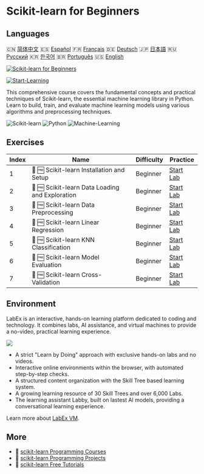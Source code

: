 # Scikit-learn for Beginners

## Languages

🇨🇳 [简体中文](README_zh.md) 🇪🇸 [Español](README_es.md) 🇫🇷 [Français](README_fr.md) 🇩🇪 [Deutsch](README_de.md) 🇯🇵 [日本語](README_ja.md) 🇷🇺 [Русский](README_ru.md) 🇰🇷 [한국어](README_ko.md) 🇧🇷 [Português](README_pt.md) 🇺🇸 [English](README.md) 

[![Scikit-learn for Beginners](https://cover-creator.labex.io/scikit-learn-for-beginners.png)](https://labex.io/courses/scikit-learn-for-beginners)

[![Start-Learning](https://img.shields.io/badge/Start-Learning-whitesmoke?style=for-the-badge)](https://labex.io/courses/scikit-learn-for-beginners)

This comprehensive course covers the fundamental concepts and practical techniques of Scikit-learn, the essential machine learning library in Python. Learn to build, train, and evaluate machine learning models using various algorithms and preprocessing techniques.

![Scikit-learn](https://img.shields.io/badge/Scikit-learn-whitesmoke?style=for-the-badge&logo=scikit-learn)
![Python](https://img.shields.io/badge/Python-whitesmoke?style=for-the-badge&logo=python)
![Machine-Learning](https://img.shields.io/badge/Machine-Learning-whitesmoke?style=for-the-badge&logo=machine-learning)


## Exercises

|   Index | Name                                            | Difficulty   | Practice                                                                                                                    |
|---------|-------------------------------------------------|--------------|-----------------------------------------------------------------------------------------------------------------------------|
|       1 | 📖 🆓 Scikit-learn Installation and Setup       | Beginner     | <a target='_blank' href='https://labex.io/tutorials/sklearn-scikit-learn-installation-and-setup-596490'>Start Lab</a>       |
|       2 | 📖 🆓 Scikit-learn Data Loading and Exploration | Beginner     | <a target='_blank' href='https://labex.io/tutorials/sklearn-scikit-learn-data-loading-and-exploration-596488'>Start Lab</a> |
|       3 | 📖 🆓 Scikit-learn Data Preprocessing           | Beginner     | <a target='_blank' href='https://labex.io/tutorials/sklearn-scikit-learn-data-preprocessing-596489'>Start Lab</a>           |
|       4 | 📖 🆓 Scikit-learn Linear Regression            | Beginner     | <a target='_blank' href='https://labex.io/tutorials/sklearn-scikit-learn-linear-regression-596492'>Start Lab</a>            |
|       5 | 📖 🆓 Scikit-learn KNN Classification           | Beginner     | <a target='_blank' href='https://labex.io/tutorials/sklearn-scikit-learn-knn-classification-596491'>Start Lab</a>           |
|       6 | 📖 🆓 Scikit-learn Model Evaluation             | Beginner     | <a target='_blank' href='https://labex.io/tutorials/sklearn-scikit-learn-model-evaluation-596493'>Start Lab</a>             |
|       7 | 📖 🆓 Scikit-learn Cross-Validation             | Beginner     | <a target='_blank' href='https://labex.io/tutorials/sklearn-scikit-learn-cross-validation-596487'>Start Lab</a>             |

## Environment

LabEx is an interactive, hands-on learning platform dedicated to coding and technology. It combines labs, AI assistance, and virtual machines to provide a no-video, practical learning experience.

![](https://tutorial-screenshot.getvm.io/images/vm-1725247253.png)

- A strict "Learn by Doing" approach with exclusive hands-on labs and no videos.
- Interactive online environments within the browser, with automated step-by-step checks.
- A structured content organization with the Skill Tree based learning system.
- A growing learning resource of 30 Skill Trees and over 6,000 Labs.
- The learning assistant Labby, built on lastest AI models, providing a conversational learning experience.

Learn more about [LabEx VM](https://support.labex.io/using-labex/virtual-machine).

## More

- 🔗 [scikit-learn Programming Courses](https://github.com/labex-labs/awesome-programming-courses)
- 🔗 [scikit-learn Programming Projects](https://github.com/labex-labs/awesome-programming-projects)
- 🔗 [scikit-learn Free Tutorials](https://github.com/labex-labs/sklearn-free-tutorials)

